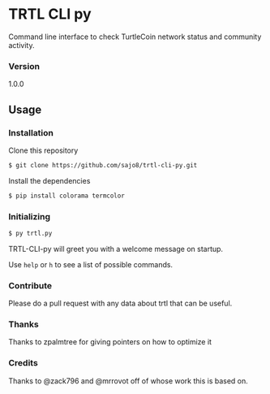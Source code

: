 # TRTL CLI py

Command line interface to check TurtleCoin network status and community activity.

### Version
1.0.0

## Usage

### Installation

Clone this repository

```sh
$ git clone https://github.com/sajo8/trtl-cli-py.git
```

Install the dependencies

```sh
$ pip install colorama termcolor
```

### Initializing

```sh
$ py trtl.py
```

TRTL-CLI-py will greet you with a welcome message on startup.

Use `help` or `h` to see a list of possible commands.

### Contribute

Please do a pull request with any data about trtl that can be useful.

### Thanks

Thanks to zpalmtree for giving pointers on how to optimize it

### Credits

Thanks to @zack796 and @mrrovot off of whose work this is based on.
